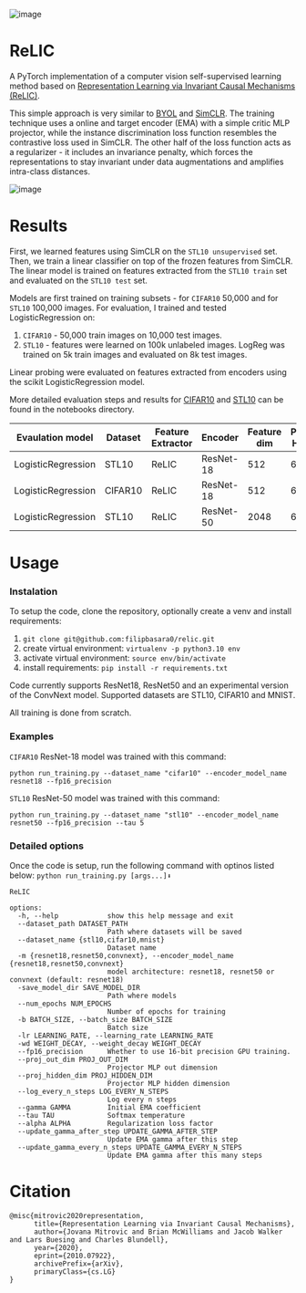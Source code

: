 ![image](https://github.com/filipbasara0/relic/assets/29043871/130c3459-08fc-49c1-a922-43576f2a255c)

# ReLIC

A PyTorch implementation of a computer vision self-supervised learning method based on [Representation Learning via Invariant Causal Mechanisms (ReLIC)](https://arxiv.org/abs/2010.07922).

This simple approach is very similar to [BYOL](https://arxiv.org/abs/2006.07733) and [SimCLR](https://arxiv.org/abs/2002.05709). The training technique uses a online and target encoder (EMA) with a simple critic MLP projector, while the instance discrimination loss function resembles the contrastive loss used in SimCLR. The other half of the loss function acts as a regularizer - it includes an invariance penalty, which forces the representations to stay invariant under data augmentations and amplifies intra-class distances.

![image](https://github.com/filipbasara0/relic/assets/29043871/70ccdb40-3343-4ea7-946b-80bdc1e7b85d)


# Results

First, we learned features using SimCLR on the ```STL10 unsupervised``` set. Then, we train a linear classifier on top of the frozen features from SimCLR. The linear model is trained on features extracted from the ```STL10 train``` set and evaluated on the ```STL10 test``` set.

Models are first trained on training subsets - for `CIFAR10` 50,000 and for `STL10` 100,000 images. For evaluation, I trained and tested LogisticRegression on:
1. `CIFAR10` - 50,000 train images on 10,000 test images.
2. `STL10` - features were learned on 100k unlabeled images. LogReg was trained on 5k train images and evaluated on 8k test images.

Linear probing were evaluated on features extracted from encoders using the scikit LogisticRegression model.

More detailed evaluation steps and results for [CIFAR10](https://github.com/filipbasara0/relic/blob/main/notebooks/linear-probing-cifar.ipynb) and [STL10](https://github.com/filipbasara0/relic/blob/main/notebooks/linear-probing-stl.ipynb) can be found in the notebooks directory. 

| Evaulation model    | Dataset | Feature Extractor| Encoder   | Feature dim | Projection Head dim | Epochs | Top1 % |
|---------------------|---------|------------------|-----------|-------------|---------------------|--------|--------|
| LogisticRegression  | STL10   | ReLIC            | ResNet-18 | 512         | 64                  | 100    | 73.26  |
| LogisticRegression  | CIFAR10 | ReLIC            | ResNet-18 | 512         | 64                  | 100    | 69.70  |
| LogisticRegression  | STL10   | ReLIC            | ResNet-50 | 2048        | 64                  | 100    | 76.27  |

# Usage

### Instalation
To setup the code, clone the repository, optionally create a venv and install requirements:

1. `git clone git@github.com:filipbasara0/relic.git`
2. create virtual environment: `virtualenv -p python3.10 env`
3. activate virtual environment: `source env/bin/activate`
4. install requirements: `pip install -r requirements.txt`

Code currently supports ResNet18, ResNet50 and an experimental version of the ConvNext model. Supported datasets are STL10, CIFAR10 and MNIST.

All training is done from scratch.

### Examples
`CIFAR10` ResNet-18 model was trained with this command:

`python run_training.py --dataset_name "cifar10" --encoder_model_name resnet18 --fp16_precision`

`STL10` ResNet-50 model was trained with this command:

`python run_training.py --dataset_name "stl10" --encoder_model_name resnet50 --fp16_precision --tau 5`

### Detailed options
Once the code is setup, run the following command with optinos listed below:
`python run_training.py [args...]⬇️`

```
ReLIC

options:
  -h, --help            show this help message and exit
  --dataset_path DATASET_PATH
                        Path where datasets will be saved
  --dataset_name {stl10,cifar10,mnist}
                        Dataset name
  -m {resnet18,resnet50,convnext}, --encoder_model_name {resnet18,resnet50,convnext}
                        model architecture: resnet18, resnet50 or convnext (default: resnet18)
  -save_model_dir SAVE_MODEL_DIR
                        Path where models
  --num_epochs NUM_EPOCHS
                        Number of epochs for training
  -b BATCH_SIZE, --batch_size BATCH_SIZE
                        Batch size
  -lr LEARNING_RATE, --learning_rate LEARNING_RATE
  -wd WEIGHT_DECAY, --weight_decay WEIGHT_DECAY
  --fp16_precision      Whether to use 16-bit precision GPU training.
  --proj_out_dim PROJ_OUT_DIM
                        Projector MLP out dimension
  --proj_hidden_dim PROJ_HIDDEN_DIM
                        Projector MLP hidden dimension
  --log_every_n_steps LOG_EVERY_N_STEPS
                        Log every n steps
  --gamma GAMMA         Initial EMA coefficient
  --tau TAU             Softmax temperature
  --alpha ALPHA         Regularization loss factor
  --update_gamma_after_step UPDATE_GAMMA_AFTER_STEP
                        Update EMA gamma after this step
  --update_gamma_every_n_steps UPDATE_GAMMA_EVERY_N_STEPS
                        Update EMA gamma after this many steps
```

# Citation

```
@misc{mitrovic2020representation,
      title={Representation Learning via Invariant Causal Mechanisms}, 
      author={Jovana Mitrovic and Brian McWilliams and Jacob Walker and Lars Buesing and Charles Blundell},
      year={2020},
      eprint={2010.07922},
      archivePrefix={arXiv},
      primaryClass={cs.LG}
}
```
